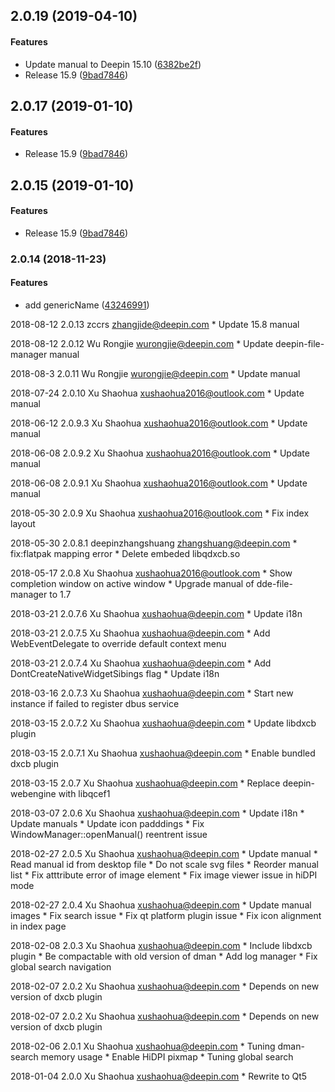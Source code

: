 <a name="2.0.19"></a>
## 2.0.19 (2019-04-10)


#### Features

*   Update manual to Deepin 15.10 ([6382be2f](https://github.com/linuxdeepin/deepin-manual/commit/6382be2fc840807d6ca2fe7bd35eb3bde81e6b64))
*   Release 15.9 ([9bad7846](https://github.com/linuxdeepin/deepin-manual/commit/9bad7846093e66c91c910567cea1509bdebcf5b2))



<a name="2.0.17"></a>
## 2.0.17 (2019-01-10)


#### Features

*   Release 15.9 ([9bad7846](https://github.com/linuxdeepin/deepin-manual/commit/9bad7846093e66c91c910567cea1509bdebcf5b2))



<a name="2.0.15"></a>
## 2.0.15 (2019-01-10)


#### Features

*   Release 15.9 ([9bad7846](https://github.com/linuxdeepin/deepin-manual/commit/9bad7846093e66c91c910567cea1509bdebcf5b2))



<a name="2.0.14"></a>
### 2.0.14 (2018-11-23)


#### Features

*   add genericName ([43246991](https://github.com/linuxdeepin/deepin-manual/commit/43246991b44854f922a2c9317a8ec3f8c3488bac))


2018-08-12 2.0.13 zccrs <zhangjide@deepin.com>
    * Update 15.8 manual

2018-08-12 2.0.12 Wu Rongjie <wurongjie@deepin.com>
    * Update deepin-file-manager manual

2018-08-3 2.0.11 Wu Rongjie <wurongjie@deepin.com>
    * Update manual

2018-07-24 2.0.10 Xu Shaohua <xushaohua2016@outlook.com>
    * Update manual

2018-06-12 2.0.9.3 Xu Shaohua <xushaohua2016@outlook.com>
    * Update manual

2018-06-08 2.0.9.2 Xu Shaohua <xushaohua2016@outlook.com>
    * Update manual

2018-06-08 2.0.9.1 Xu Shaohua <xushaohua2016@outlook.com>
    * Update manual

2018-05-30 2.0.9 Xu Shaohua <xushaohua2016@outlook.com>
    * Fix index layout

2018-05-30 2.0.8.1 deepinzhangshuang <zhangshuang@deepin.com>
    * fix:flatpak mapping error
    * Delete embeded libqdxcb.so

2018-05-17 2.0.8 Xu Shaohua <xushaohua2016@outlook.com>
    * Show completion window on active window
    * Upgrade manual of dde-file-manager to 1.7

2018-03-21 2.0.7.6 Xu Shaohua <xushaohua@deepin.com>
    * Update i18n

2018-03-21 2.0.7.5 Xu Shaohua <xushaohua@deepin.com>
    * Add WebEventDelegate to override default context menu

2018-03-21 2.0.7.4 Xu Shaohua <xushaohua@deepin.com>
    * Add DontCreateNativeWidgetSibings flag
    * Update i18n

2018-03-16 2.0.7.3 Xu Shaohua <xushaohua@deepin.com>
    * Start new instance if failed to register dbus service

2018-03-15 2.0.7.2 Xu Shaohua <xushaohua@deepin.com>
    * Update libdxcb plugin

2018-03-15 2.0.7.1 Xu Shaohua <xushaohua@deepin.com>
    * Enable bundled dxcb plugin

2018-03-15 2.0.7 Xu Shaohua <xushaohua@deepin.com>
    * Replace deepin-webengine with libqcef1

2018-03-07 2.0.6 Xu Shaohua <xushaohua@deepin.com>
    * Update i18n
    * Update manuals
    * Update icon padddings
    * Fix WindowManager::openManual() reentrent issue

2018-02-27 2.0.5 Xu Shaohua <xushaohua@deepin.com>
    * Update manual
    * Read manual id from desktop file
    * Do not scale svg files
    * Reorder manual list
    * Fix atttribute error of image element
    * Fix image viewer issue in hiDPI mode

2018-02-27 2.0.4 Xu Shaohua <xushaohua@deepin.com>
    * Update manual images
    * Fix search issue
    * Fix qt platform plugin issue
    * Fix icon alignment in index page

2018-02-08 2.0.3 Xu Shaohua <xushaohua@deepin.com>
    * Include libdxcb plugin
    * Be compactable with old version of dman
    * Add log manager
    * Fix global search navigation

2018-02-07 2.0.2 Xu Shaohua <xushaohua@deepin.com>
    * Depends on new version of dxcb plugin

2018-02-07 2.0.2 Xu Shaohua <xushaohua@deepin.com>
    * Depends on new version of dxcb plugin

2018-02-06 2.0.1 Xu Shaohua <xushaohua@deepin.com>
    * Tuning dman-search memory usage
    * Enable HiDPI pixmap
    * Tuning global search

2018-01-04 2.0.0 Xu Shaohua <xushaohua@deepin.com>
    * Rewrite to Qt5
